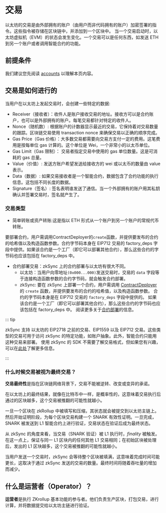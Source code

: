 # 交易

以太坊的交易是由外部拥有的账户（由用户而非代码拥有的账户）加密签署的指令。这些指令被存储在区块链中，并添加到一个区块中。
当一个交易启动时，以太坊虚拟机（EVM）的状态会发生变化。一个交易可以是任何东西，如发送 ETH 到另一个账户或者调用智能合约的功能。

## 前提条件

我们建议您先阅读 [accounts](https://ethereum.org/en/developers/docs/accounts/) 以理解本页内容。

## 交易是如何进行的

当用户在以太坊上发起交易时，会创建一些特定的数据:

- Receiver（接收者）：收件人是账户接收交易的地址。接收方可以是合约账户，也可以是外部拥有的账户。每笔交易都针对特定的收件人。
- Nonce（随机数）: 根据账户的计数器显示最近的交易，它保持着对交易数量的跟踪。区块链交易使用 transaction nonce 来确保交易以正确的顺序完成。
- Gas Price（Gas 价格）：大多数交易都需要向交易方支付一定的费用。这笔费用是按每单位 gas 计算的。这个单位是 Wei，一个非常小的以太币单位。
- Gas Limit（Gas 限制）： 交易者指定交易中使用的 gas 单位数量。这是可消耗的 gas 总量。
- Value（价值）: 发送方账户希望发送给接收方的 wei 或以太币的数量由 value 表示。
- Data（数据）: 如果交易接收者是一个智能合约，数据包含了合约功能的执行信息。这包括不同长度的数据。
- Signature（签名）: 签名表明谁发送了通信。当一个外部拥有的账户用其私钥确认并签署交易时，签名就产生了。

### 交易类型

- 简单转账或资产转账:这是指以 ETH 形式从一个账户到另一个账户的常规代币转账。

要部署合约，用户需调用ContractDeployer的`create`函数，并提供要发布的合约的哈希值以及构造函数参数。合约字节码本身在 EIP712 交易的 factory_deps 字段中提供。如果该合约是一个工厂（即它可以部署其他合约），那么这些合约的字节码也应该包括在 factory_deps 中。

- 合约部署交易：zkSync 上的合约部署与以太坊有很大不同。
  - 以太坊：当用户向零地址`(0x000...000)`发送交易时，交易的 `data` 字段等于连接构造函数参数的合约字节码，就会触发合约部署。
  - zkSync: 要在 zkSync 上部署一个合约，用户需调用 [ContractDeployer](../contracts/system-contracts.md#contractdeployer) 的 `create` 函数，并提供要发布的合约的哈希值，以及构造函数参数。
    合约的字节码本身是在 EIP712 交易的 `factory_deps` 字段中提供的。
    如果该合约是一个工厂（即它可以部署其他合约），那么这些合约的字节码也应该包括在 factory_deps 中。
    阅读更多关于[合约部署](../contracts/contracts.md)的信息。

::: tip

zkSync 支持 以太坊的 EIP2718 之前的交易、EIP1559 以及 EIP712 交易。这些类型的交易可用于访问 zkSync 的特定功能，如账户抽象。此外，智能合约只能用这种交易来部署。
使用 zkSync 的 SDK 不需要了解交易格式，但如果您有兴趣，可以在[此处](../../../api/api.md#eip712)了解更多信息。

:::

### 什么时候交易被视为最终交易？

**交易最终性**是指在区块链网络背景下，交易不能被逆转、改变或变异的承诺。

在以太坊上的最终结果，就像在比特币中一样，是概率性的，这意味着交易执行后通过的区块越多，这个交易被推翻的可能性就越小。

一旦一个区块在 zkRollup 中被填写和压缩，其状态就会被提交到以太坊主链上。然后开始证明阶段，为每个区块交易构建一个 SNARK 有效性证明。一旦完成，SNARK 被发送到 L1 智能合约上进行验证，交易状态在验证后成为最终状态。

从 zkSync 的角度来看，当交易（SNARK 验证）被 L1 执行时，_finality_ 被触发。在这一点上，保证与同一 L1 区块内的任何其他 L1 交易相同；在初始区块被处理后，发出的 L1 区块越多，这个交易被推翻的可能性就越小。

当用户发送一个交易时，zkSync 会等待整个区块被填满，这意味着完成时间可能更长，这取决于通过 zkSync 发送的交易的数量。最终时间将随着吞吐量的增加而减少。

## 什么是运营者（Operator）？

**运营者**是执行 ZKrollup 基本功能的参与者。他们负责生产区块，打包交易，进行计算，并将数据提交给以太坊主链进行验证。
